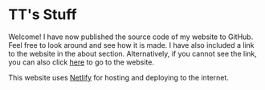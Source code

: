 # TT's Stuff

Welcome! I have now published the source code of my website to GitHub. Feel free to look around and see how it is made. I have also included a link to the website in the about section.
Alternatively, if you cannot see the link, you can also click [here](https://ttunblocked.netlify.com) to go to the website.

This website uses [Netlify](https://netlify.com) for hosting and deploying to the internet.
